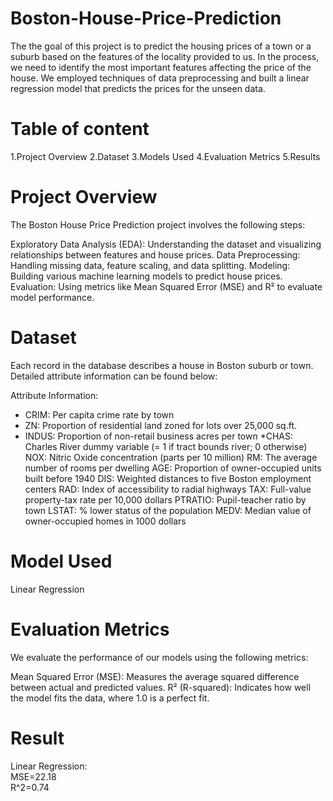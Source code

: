# Boston-House-Price-Prediction
The the goal of this project is to predict the housing prices of a town or a suburb based on the features of the locality provided to us. In the process, we need to identify the most important features affecting the price of the house. We employed techniques of data preprocessing and built a linear regression model that predicts the prices for the unseen data.
# Table of content
1.Project Overview
2.Dataset
3.Models Used
4.Evaluation Metrics
5.Results

# Project Overview
The Boston House Price Prediction project involves the following steps:

Exploratory Data Analysis (EDA): Understanding the dataset and visualizing relationships between features and house prices.
Data Preprocessing: Handling missing data, feature scaling, and data splitting.
Modeling: Building various machine learning models to predict house prices.
Evaluation: Using metrics like Mean Squared Error (MSE) and R² to evaluate model performance.

# Dataset
Each record in the database describes a house in Boston suburb or town. Detailed attribute information can be found below:

Attribute Information:

* CRIM: Per capita crime rate by town
* ZN: Proportion of residential land zoned for lots over 25,000 sq.ft.
* INDUS: Proportion of non-retail business acres per town
*CHAS: Charles River dummy variable (= 1 if tract bounds river; 0 otherwise)
NOX: Nitric Oxide concentration (parts per 10 million)
RM: The average number of rooms per dwelling
AGE: Proportion of owner-occupied units built before 1940
DIS: Weighted distances to five Boston employment centers
RAD: Index of accessibility to radial highways
TAX: Full-value property-tax rate per 10,000 dollars
PTRATIO: Pupil-teacher ratio by town
LSTAT: % lower status of the population
MEDV: Median value of owner-occupied homes in 1000 dollars

# Model Used
Linear Regression

# Evaluation Metrics
We evaluate the performance of our models using the following metrics:

Mean Squared Error (MSE): Measures the average squared difference between actual and predicted values.
R² (R-squared): Indicates how well the model fits the data, where 1.0 is a perfect fit.

# Result              
Linear Regression:	
MSE=22.18	
R^2=0.74
